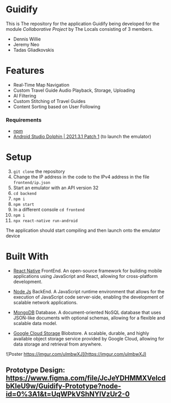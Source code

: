 # Guidify

This is The repository for the application Guidify being developed for the module *Collaborative Project* by The Locals consisting of 3 members.
- Dennis Willie
- Jeremy Neo
- Tadas Gliadkovskis


# Features
- Real-Time Map Navigation 
- Custom Travel Guide Audio Playback, Storage, Uploading
- AI Filtering
- Custom Stitching of Travel Guides
- Content Sorting based on User Following


### Requirements
- [npm](https://nodejs.org/en/download/)
- [Android Studio Dolphin | 2021.3.1 Patch 1](https://developer.android.com/studio/archive) (to launch the emulator)


# Setup
3. `git clone` the repository
1. Change the IP address in the code to the IPv4 address in the file `frontend/ip.json`
2. Start an emulator with an API version 32
4. `cd backend`
5. `npm i`
6. `npm start`
7. In a different console `cd frontend`
8. `npm i`
9. `npx react-native run-android`

The application should start compiling and then launch onto the emulator device
# Built With

- [React Native](https://reactnative.dev/) FrontEnd. An open-source framework for building mobile applications using JavaScript and React, allowing for cross-platform development.

- [Node Js](https://nodejs.org/en) BackEnd. A JavaScript runtime environment that allows for the execution of JavaScript code server-side, enabling the development of scalable network applications.

- [MongoDB](https://www.mongodb.com/) Database. A document-oriented NoSQL database that uses JSON-like documents with optional schemas, allowing for a flexible and scalable data model.

- [Google Cloud Storage](https://cloud.google.com/storage) Blobstore. A scalable, durable, and highly available object storage service provided by Google Cloud, allowing for data storage and retrieval from anywhere.

![Poster https://imgur.com/uImbwXJ](https://imgur.com/uImbwXJ)

## Prototype Design: https://www.figma.com/file/JcJeYDHMMXVelcdbKIeU9w/Guidify-Prototype?node-id=0%3A1&t=UqWPkVShNYlVzUr2-0


